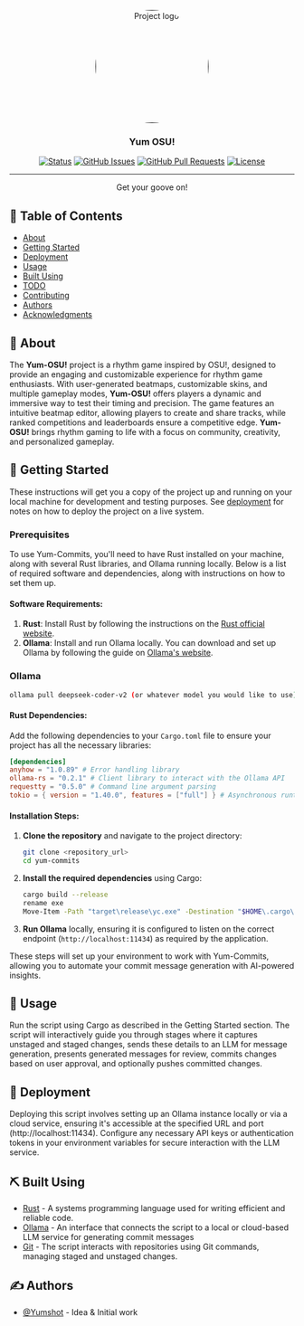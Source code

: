 <p align="center">
  <a href="" rel="noopener">
 <img width=200px height=200px style="border-radius: 100px;" src="https://cdn.discordapp.com/attachments/1287871659625283596/1287871677346218165/Yum_Commits_Logo.jpg?ex=66f31f77&is=66f1cdf7&hm=e66f09c96f64efcd1c9f72b65063cbee0b20a960871536263e3cc7c073a77317&" alt="Project logo"></a>
</p>

<h3 align="center">Yum OSU!</h3>

<div align="center">

[![Status](https://img.shields.io/badge/status-active-success.svg)]()
[![GitHub Issues](https://img.shields.io/github/issues/Yumshot/yum-commits.svg)](https://github.com/Yumshot/yum-commits/issues)
[![GitHub Pull Requests](https://img.shields.io/github/issues-pr/Yumshot/yum-commits.svg)](https://github.com/Yumshot/yum-commits/pulls)
[![License](https://img.shields.io/badge/license-MIT-blue.svg)](/LICENSE)

</div>

---

<p align="center"> Get your goove on!
    <br>
</p>

## 📝 Table of Contents

- [About](#about)
- [Getting Started](#getting_started)
- [Deployment](#deployment)
- [Usage](#usage)
- [Built Using](#built_using)
- [TODO](../TODO.md)
- [Contributing](../CONTRIBUTING.md)
- [Authors](#authors)
- [Acknowledgments](#acknowledgement)

## 🧐 About <a name = "about"></a>
The **Yum-OSU!** project is a rhythm game inspired by OSU!, designed to provide an engaging and customizable experience for rhythm game enthusiasts. With user-generated beatmaps, customizable skins, and multiple gameplay modes, **Yum-OSU!** offers players a dynamic and immersive way to test their timing and precision. The game features an intuitive beatmap editor, allowing players to create and share tracks, while ranked competitions and leaderboards ensure a competitive edge. **Yum-OSU!** brings rhythm gaming to life with a focus on community, creativity, and personalized gameplay.

## 🏁 Getting Started <a name = "getting_started"></a>

These instructions will get you a copy of the project up and running on your local machine for development and testing purposes. See [deployment](#deployment) for notes on how to deploy the project on a live system.

### Prerequisites
To use Yum-Commits, you'll need to have Rust installed on your machine, along with several Rust libraries, and Ollama running locally. Below is a list of required software and dependencies, along with instructions on how to set them up.

#### Software Requirements:
1. **Rust**: Install Rust by following the instructions on the [Rust official website](https://www.rust-lang.org/tools/install).
2. **Ollama**: Install and run Ollama locally. You can download and set up Ollama by following the guide on [Ollama's website](https://ollama.com/).

### Ollama
```bash
ollama pull deepseek-coder-v2 (or whatever model you would like to use)
```

#### Rust Dependencies:
Add the following dependencies to your `Cargo.toml` file to ensure your project has all the necessary libraries:

```toml
[dependencies]
anyhow = "1.0.89" # Error handling library
ollama-rs = "0.2.1" # Client library to interact with the Ollama API
requestty = "0.5.0" # Command line argument parsing
tokio = { version = "1.40.0", features = ["full"] } # Asynchronous runtime for Rust

```

#### Installation Steps:
1. **Clone the repository** and navigate to the project directory:
   ```bash
   git clone <repository_url>
   cd yum-commits
   ```

2. **Install the required dependencies** using Cargo:
   ```bash
   cargo build --release
   rename exe
   Move-Item -Path "target\release\yc.exe" -Destination "$HOME\.cargo\bin\yc.exe"
   ```

3. **Run Ollama** locally, ensuring it is configured to listen on the correct endpoint (`http://localhost:11434`) as required by the application.

These steps will set up your environment to work with Yum-Commits, allowing you to automate your commit message generation with AI-powered insights.


## 🎈 Usage <a name="usage"></a>
Run the script using Cargo as described in the Getting Started section. The script will interactively guide you through stages where it captures unstaged and staged changes, sends these details to an LLM for message generation, presents generated messages for review, commits changes based on user approval, and optionally pushes committed changes.

## 🚀 Deployment <a name = "deployment"></a>
Deploying this script involves setting up an Ollama instance locally or via a cloud service, ensuring it's accessible at the specified URL and port (http://localhost:11434). Configure any necessary API keys or authentication tokens in your environment variables for secure interaction with the LLM service.

## ⛏️ Built Using <a name = "built_using"></a>

- [Rust](https://www.rust-lang.org/tools/install) - A systems programming language used for writing efficient and reliable code.
- [Ollama](https://ollama.com/download) - An interface that connects the script to a local or cloud-based LLM service for generating commit messages
- [Git](https://git-scm.com/) - The script interacts with repositories using Git commands, managing staged and unstaged changes.
## ✍️ Authors <a name = "authors"></a>

- [@Yumshot](https://github.com/Yumshot) - Idea & Initial work
